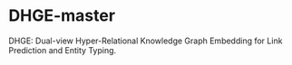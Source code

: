 # DHGE-master
DHGE: Dual-view Hyper-Relational Knowledge Graph Embedding for Link Prediction and Entity Typing.
